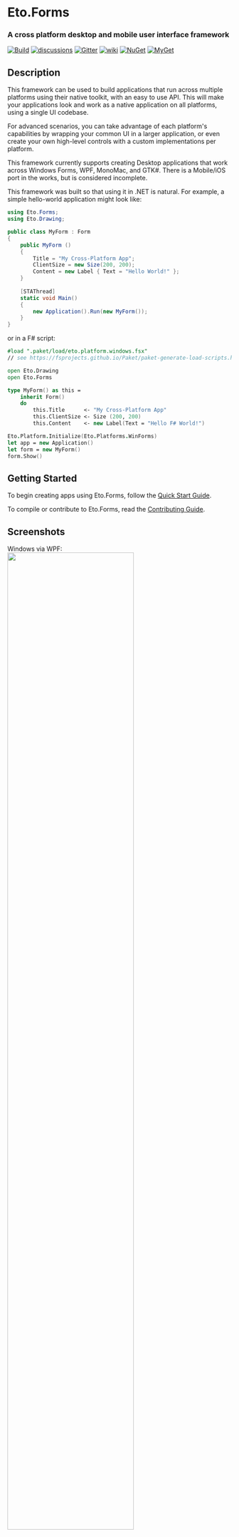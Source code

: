 Eto.Forms
=========
### A cross platform desktop and mobile user interface framework

[![Build](https://github.com/picoe/Eto/actions/workflows/build.yml/badge.svg)](https://github.com/picoe/Eto/actions/workflows/build.yml)
[![discussions](https://img.shields.io/badge/join-the%20discussions-yellowgreen.svg)](https://github.com/picoe/Eto/discussions)
[![Gitter](https://img.shields.io/gitter/room/nwjs/nw.js.svg)](https://gitter.im/picoe/Eto)
[![wiki](https://img.shields.io/badge/browse-the%20wiki-orange.svg)](https://github.com/picoe/Eto/wiki)
[![NuGet](http://img.shields.io/nuget/v/Eto.Forms.svg?style=flat)](https://www.nuget.org/packages/Eto.Forms/)
[![MyGet](http://img.shields.io/myget/eto/vpre/Eto.Forms.svg?style=flat&label=MyGet)](https://www.myget.org/gallery/eto)

Description
-----------

This framework can be used to build applications that run across multiple platforms using their native toolkit, with an easy to use API. This will make your applications look and work as a native application on all platforms, using a single UI codebase.

For advanced scenarios, you can take advantage of each platform's capabilities by wrapping your common UI in a larger application, or even create your own high-level controls with a custom implementations per platform.

This framework currently supports creating Desktop applications that work across Windows Forms, WPF, MonoMac, and GTK#.
There is a Mobile/iOS port in the works, but is considered incomplete.

This framework was built so that using it in .NET is natural. For example, a simple hello-world application might look like:

```C#
using Eto.Forms;
using Eto.Drawing;

public class MyForm : Form
{
	public MyForm ()
	{
		Title = "My Cross-Platform App";
		ClientSize = new Size(200, 200);
		Content = new Label { Text = "Hello World!" };
	}
	
	[STAThread]
	static void Main()
	{
		new Application().Run(new MyForm());
	}
}
```

or in a F# script:

```fsharp
#load ".paket/load/eto.platform.windows.fsx"
// see https://fsprojects.github.io/Paket/paket-generate-load-scripts.html

open Eto.Drawing
open Eto.Forms

type MyForm() as this =
    inherit Form()
    do
        this.Title      <- "My Cross-Platform App"
        this.ClientSize <- Size (200, 200)
        this.Content    <- new Label(Text = "Hello F# World!")

Eto.Platform.Initialize(Eto.Platforms.WinForms)
let app = new Application()
let form = new MyForm()
form.Show()
```

Getting Started
---------------

To begin creating apps using Eto.Forms, follow the [Quick Start Guide](https://github.com/picoe/Eto/wiki/Quick-Start).

To compile or contribute to Eto.Forms, read the [Contributing Guide](https://github.com/picoe/Eto/wiki/Contributing).


Screenshots
-----------
Windows via WPF:  
<img src="./images/windows.png" width=75% height=75%>  
Mac via MonoMac:  
<img src="./images/mac.png" width=75% height=75%>  
Linux via GTK#3:  
<img src="./images/linux.png" width=75% height=75%>  

Applications
------------
* [MonoGame Pipeline Tool](https://github.com/MonoGame/MonoGame) - Content manager for MonoGame
* [Manager](http://www.manager.io) - Accounting Software
* [PabloDraw](http://picoe.ca/products/pablodraw) - Character based drawing application
* [Notedown](https://github.com/cwensley/Notedown) - Note taking application
* [Eto.Test](https://github.com/picoe/Eto/tree/master/test/Eto.Test) - Application to test the functionality of each widget
* [DWSIM](https://github.com/DanWBR/dwsim5) - Chemical Process Simulator
* [Termission](https://github.com/junian/termission) - Cross-platform Serial/TCP Terminal with Scriptable Auto-Response
* [Visual SEO Studio](https://visual-seo.com/) - Technical SEO Auditing Tool
* [RegexFileSearcher](https://github.com/CommonLoon102/RegexFileSearcher) - Cross-platform regex file searching tool in .NET 5
* [RegexTestBench](https://github.com/CommonLoon102/RegexTestBench) - Cross-platform regex testing tool in .NET 5
* [GEDKeeper (v3)](https://github.com/Serg-Norseman/GEDKeeper) - Cross-platform application for working with personal genealogical databases
* [Rhinoceros 3D](https://www.rhino3d.com) - 3D computer graphics and computer-aided design (CAD) application

Third party libraries
----------

| |Pure Eto.Forms|[SkiaSharp](https://github.com/mono/SkiaSharp) edition| | |
|---|---|---|---|---|
|[ScottPlot](https://scottplot.net/quickstart/eto/)|[![pure](https://img.shields.io/nuget/v/ScottPlot.Eto.svg)](https://www.nuget.org/packages/ScottPlot.Eto/)||Plotting library that makes it easy to interactively display large datasets.|[![sample](https://badgen.net/badge/icon/sample?icon=awesome&label)](https://user-images.githubusercontent.com/44544090/140962349-1986e503-65d0-41bc-ae93-98f1a38a0266.png)[![sample](https://badgen.net/badge/icon/sample?icon=awesome&label)](https://user-images.githubusercontent.com/44544090/140963641-50117714-7dfb-4fcf-b30a-3a5f9912965a.png)
|[LiveCharts](https://lvcharts.net/)||[![skia](https://img.shields.io/nuget/v/LiveChartsCore.SkiaSharpView.Eto.svg)](https://www.nuget.org/packages/LiveChartsCore.SkiaSharpView.Eto/)|Simple, flexible, powerful and open source data visualization for .Net.|[![sample](https://badgen.net/badge/icon/sample?icon=awesome&label)](https://user-images.githubusercontent.com/44544090/151693514-4ad24a59-547a-4e2a-8553-678f6d558c94.gif)[![sample](https://badgen.net/badge/icon/sample?icon=awesome&label)](https://user-images.githubusercontent.com/44544090/151693549-7337aa21-bbf7-470d-96c7-9c8d071252bc.gif)[![sample](https://badgen.net/badge/icon/sample?icon=awesome&label)](https://user-images.githubusercontent.com/44544090/151693577-92917ff3-bb85-4395-ac21-c64cecfdf9ed.gif)
|[Microcharts](https://github.com/microcharts-dotnet/Microcharts)||[![skia](https://img.shields.io/nuget/v/Microcharts.Eto.svg)](https://www.nuget.org/packages/Microcharts.Eto/)|Create elegant Cross-Platform simple charts.|[![sample](https://badgen.net/badge/icon/sample?icon=awesome&label)](https://raw.githubusercontent.com/rafntor/Eto.Microcharts/master/quickstart.png)
|[OxyPlot](https://oxyplot.github.io/)|[![pure](https://img.shields.io/nuget/v/OxyPlot.Eto.svg)](https://www.nuget.org/packages/OxyPlot.Eto/)|[![skia](https://img.shields.io/nuget/v/OxyPlot.Eto.Skia.svg)](https://www.nuget.org/packages/OxyPlot.Eto.Skia/)|Cross-platform plotting library for .NET.|[![sample](https://badgen.net/badge/icon/sample?icon=awesome&label)](https://user-images.githubusercontent.com/44544090/156793664-e7e883fa-46ac-47cc-8d6d-bf4010837218.gif)[![sample](https://badgen.net/badge/icon/sample?icon=awesome&label)](https://user-images.githubusercontent.com/44544090/156793675-1b95af06-e008-456c-a14e-06bf0a135103.gif)[![sample](https://badgen.net/badge/icon/sample?icon=awesome&label)](https://user-images.githubusercontent.com/44544090/156795115-252c0a8a-e176-4816-bb21-5d4f6da1128a.gif)
|[Mapsui](https://mapsui.com/)||[![skia](https://img.shields.io/nuget/v/Mapsui.Eto.svg)](https://www.nuget.org/packages/Mapsui.Eto/)|A C# map component for apps.|[![sample](https://badgen.net/badge/icon/sample?icon=awesome&label)](https://user-images.githubusercontent.com/44544090/155893193-3b7363ce-a72b-4dd8-8267-14ca26614f9e.gif)[![sample](https://badgen.net/badge/icon/sample?icon=awesome&label)](https://user-images.githubusercontent.com/44544090/155893198-959f6cc4-a9b7-4c4c-8caa-a81efa0e1109.gif)[![sample](https://badgen.net/badge/icon/sample?icon=awesome&label)](https://user-images.githubusercontent.com/44544090/155893201-e9a9658a-3105-4860-b60d-3b06e9ec0613.gif)
|[LibVLCSharp](https://code.videolan.org/videolan/LibVLCSharp)|[![pure](https://img.shields.io/nuget/v/LibVLCSharp.Eto.svg)](https://www.nuget.org/packages/LibVLCSharp.Eto/)||Display a video in an Eto app.|[![sample](https://badgen.net/badge/icon/sample?icon=awesome&label)](https://user-images.githubusercontent.com/44544090/159070887-200bf7c7-221e-45d3-afa5-284967ee65de.png)[![sample](https://badgen.net/badge/icon/sample?icon=awesome&label)](https://user-images.githubusercontent.com/44544090/159070888-176e8b93-dee1-4247-a143-3c15c8eab6b7.png)
|[Eto.OpenTK](https://github.com/picoe/Eto.OpenTK)|[![pure](https://img.shields.io/nuget/v/Eto.OpenTK.svg)](https://www.nuget.org/packages/Eto.OpenTK/)||OpenGL viewport control for Eto.Forms using OpenTK.|
|[Eto.Veldrid](https://github.com/picoe/Eto.Veldrid)|[![pure](https://img.shields.io/nuget/v/Eto.Veldrid.svg)](https://www.nuget.org/packages/Eto.Veldrid/)||A control to embed the Veldrid graphics library in Eto.Forms.|
|[Eto.CodeEditor](https://www.nuget.org/packages/Eto.CodeEditor)|[![pure](https://img.shields.io/nuget/v/Eto.CodeEditor.svg)](https://www.nuget.org/packages/Eto.CodeEditor/)||A package that gives you a code editor control in Eto.Forms.|
|[Eto.HtmlRenderer](https://www.nuget.org/packages/Eto.HtmlRenderer)|[![pure](https://img.shields.io/nuget/v/Eto.HtmlRenderer.svg)](https://www.nuget.org/packages/Eto.HtmlRenderer/)||Provides an Eto control to display HTML content.|
|[Eto.RainbowLoading](https://github.com/rafntor/Eto.RainbowLoading)|[![pure](https://img.shields.io/nuget/v/Eto.RainbowLoading.svg)](https://www.nuget.org/packages/Eto.RainbowLoading/)|[![skia](https://img.shields.io/nuget/v/Eto.RainbowLoading.Skia.svg)](https://www.nuget.org/packages/Eto.RainbowLoading.Skia/)|A control showing the Android loading indicator.|[![sample](https://badgen.net/badge/icon/sample?icon=awesome&label)](https://raw.githubusercontent.com/rafntor/Eto.RainbowLoading/master/Animation.gif)
|[Eto.GifImageView](https://github.com/rafntor/Eto.GifImageView)|[![pure](https://img.shields.io/nuget/v/Eto.GifImageView.svg)](https://www.nuget.org/packages/Eto.GifImageView/)||A control for displaying GIF's.|[![sample](https://badgen.net/badge/icon/sample?icon=awesome&label)](https://raw.githubusercontent.com/rafntor/Eto.GifImageView/master/Animation.gif)
|[Eto.SkiaDraw](https://github.com/rafntor/Eto.SkiaDraw)|[![pure](https://img.shields.io/nuget/v/Eto.SkiaDraw.svg)](https://www.nuget.org/packages/Eto.SkiaDraw/)||A control enabling use of SkiaSharp in Eto.
|[Eto.Containers](https://github.com/rafntor/Eto.Containers)|[![pure](https://img.shields.io/nuget/v/Eto.Containers.svg)](https://www.nuget.org/packages/Eto.Containers/)||Some extra Eto.Forms container controls.

&#128073; Note : Some packages are in the pipeline but will not appear until next release is created.

Assemblies
----------

Your project only needs to reference Eto.dll, and include the corresponding platform assembly that you wish to target. To run on a Mac platform, you need to [bundle your app](https://github.com/picoe/Eto/wiki/Running-your-application).

* Eto.dll - Eto.Forms (UI), Eto.Drawing (Graphics), and platform loading
* Eto.Mac64.dll - MonoMac platform for OS X using 64-bit mono
* Eto.XamMac2.dll - Xamarin.Mac Unified platform for OS X to embed mono
* Eto.macOS.dll - .NET 6 platform for OS X (for use with the net6.0-macos target)
* Eto.WinForms.dll - Windows Forms platform using GDI+ for graphics
* Eto.Direct2D.dll - Windows Forms platform using Direct2D for graphics
* Eto.Wpf.dll - Windows Presentation Foundation platform
* Eto.Gtk.dll - Gtk+3 platform for Mac, Windows, and Linux.
* Eto.iOS.dll - Xamarin.iOS platform
* Eto.Android.dll - Xamarin.Android platform

Currently supported targets
---------------------------

* OS X: MonoMac, Xamarin.Mac, or net6.0-macos
* Linux: GTK+ 3
* Windows: Windows Forms (using GDI or Direct2D) or WPF
	
Under development
-----------------

These platforms are currently incomplete or in development. Any eager bodies willing to help feel free to do so!

* iOS using Xamarin.iOS
* Android using Xamarin.Android (Eto.Android)
